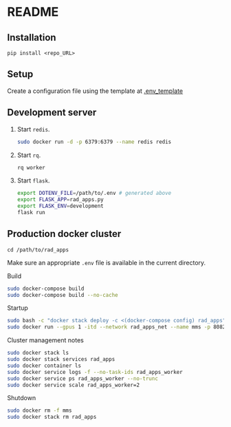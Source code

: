 # README

## Installation

```
pip install <repo_URL>
```

## Setup

Create a configuration file using the template at [.env_template](.env_template)

## Development server

1. Start `redis`.

    ```bash
    sudo docker run -d -p 6379:6379 --name redis redis

    ```

1. Start `rq`.

    ```bash
    rq worker
    ```

1. Start `flask`.

    ```bash
    export DOTENV_FILE=/path/to/.env # generated above
    export FLASK_APP=rad_apps.py
    export FLASK_ENV=development
    flask run
    ```

## Production docker cluster

```
cd /path/to/rad_apps
```

Make sure an appropriate `.env` file is available in the current directory.

Build
```bash
sudo docker-compose build
sudo docker-compose build --no-cache
```

Startup
```bash
sudo bash -c "docker stack deploy -c <(docker-compose config) rad_apps"
sudo docker run --gpus 1 -itd --network rad_apps_net --name mms -p 8082:8082 -v /home/jcolby/Research/brats_service/:/mms mms:latest mxnet-model-server --start --model-store=/mms --models unet=unet.mar
```

Cluster management notes
```bash
sudo docker stack ls
sudo docker stack services rad_apps
sudo docker container ls
sudo docker service logs -f --no-task-ids rad_apps_worker
sudo docker service ps rad_apps_worker --no-trunc
sudo docker service scale rad_apps_worker=2
```


Shutdown
```bash
sudo docker rm -f mms
sudo docker stack rm rad_apps
```